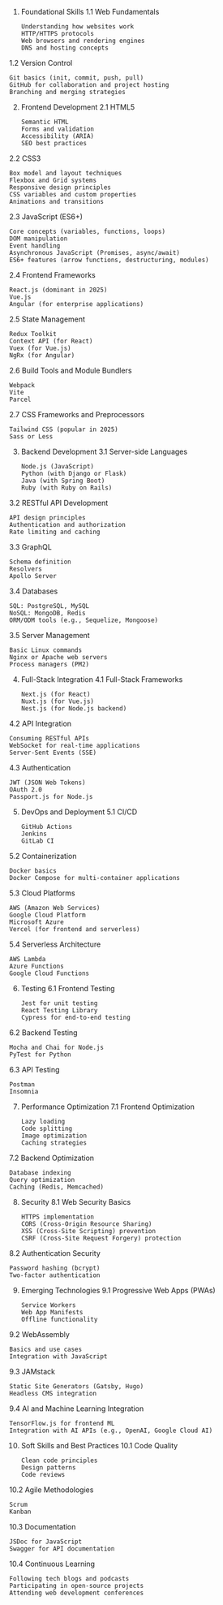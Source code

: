 1.  Foundational Skills
    1.1 Web Fundamentals

        Understanding how websites work
        HTTP/HTTPS protocols
        Web browsers and rendering engines
        DNS and hosting concepts

1.2 Version Control

    Git basics (init, commit, push, pull)
    GitHub for collaboration and project hosting
    Branching and merging strategies

2.  Frontend Development
    2.1 HTML5

        Semantic HTML
        Forms and validation
        Accessibility (ARIA)
        SEO best practices

2.2 CSS3

    Box model and layout techniques
    Flexbox and Grid systems
    Responsive design principles
    CSS variables and custom properties
    Animations and transitions

2.3 JavaScript (ES6+)

    Core concepts (variables, functions, loops)
    DOM manipulation
    Event handling
    Asynchronous JavaScript (Promises, async/await)
    ES6+ features (arrow functions, destructuring, modules)

2.4 Frontend Frameworks

    React.js (dominant in 2025)
    Vue.js
    Angular (for enterprise applications)

2.5 State Management

    Redux Toolkit
    Context API (for React)
    Vuex (for Vue.js)
    NgRx (for Angular)

2.6 Build Tools and Module Bundlers

    Webpack
    Vite
    Parcel

2.7 CSS Frameworks and Preprocessors

    Tailwind CSS (popular in 2025)
    Sass or Less

3.  Backend Development
    3.1 Server-side Languages

        Node.js (JavaScript)
        Python (with Django or Flask)
        Java (with Spring Boot)
        Ruby (with Ruby on Rails)

3.2 RESTful API Development

    API design principles
    Authentication and authorization
    Rate limiting and caching

3.3 GraphQL

    Schema definition
    Resolvers
    Apollo Server

3.4 Databases

    SQL: PostgreSQL, MySQL
    NoSQL: MongoDB, Redis
    ORM/ODM tools (e.g., Sequelize, Mongoose)

3.5 Server Management

    Basic Linux commands
    Nginx or Apache web servers
    Process managers (PM2)

4.  Full-Stack Integration
    4.1 Full-Stack Frameworks

        Next.js (for React)
        Nuxt.js (for Vue.js)
        Nest.js (for Node.js backend)

4.2 API Integration

    Consuming RESTful APIs
    WebSocket for real-time applications
    Server-Sent Events (SSE)

4.3 Authentication

    JWT (JSON Web Tokens)
    OAuth 2.0
    Passport.js for Node.js

5.  DevOps and Deployment
    5.1 CI/CD

        GitHub Actions
        Jenkins
        GitLab CI

5.2 Containerization

    Docker basics
    Docker Compose for multi-container applications

5.3 Cloud Platforms

    AWS (Amazon Web Services)
    Google Cloud Platform
    Microsoft Azure
    Vercel (for frontend and serverless)

5.4 Serverless Architecture

    AWS Lambda
    Azure Functions
    Google Cloud Functions

6.  Testing
    6.1 Frontend Testing

        Jest for unit testing
        React Testing Library
        Cypress for end-to-end testing

6.2 Backend Testing

    Mocha and Chai for Node.js
    PyTest for Python

6.3 API Testing

    Postman
    Insomnia

7.  Performance Optimization
    7.1 Frontend Optimization

        Lazy loading
        Code splitting
        Image optimization
        Caching strategies

7.2 Backend Optimization

    Database indexing
    Query optimization
    Caching (Redis, Memcached)

8.  Security
    8.1 Web Security Basics

        HTTPS implementation
        CORS (Cross-Origin Resource Sharing)
        XSS (Cross-Site Scripting) prevention
        CSRF (Cross-Site Request Forgery) protection

8.2 Authentication Security

    Password hashing (bcrypt)
    Two-factor authentication

9.  Emerging Technologies
    9.1 Progressive Web Apps (PWAs)

        Service Workers
        Web App Manifests
        Offline functionality

9.2 WebAssembly

    Basics and use cases
    Integration with JavaScript

9.3 JAMstack

    Static Site Generators (Gatsby, Hugo)
    Headless CMS integration

9.4 AI and Machine Learning Integration

    TensorFlow.js for frontend ML
    Integration with AI APIs (e.g., OpenAI, Google Cloud AI)

10. Soft Skills and Best Practices
    10.1 Code Quality

        Clean code principles
        Design patterns
        Code reviews

10.2 Agile Methodologies

    Scrum
    Kanban

10.3 Documentation

    JSDoc for JavaScript
    Swagger for API documentation

10.4 Continuous Learning

    Following tech blogs and podcasts
    Participating in open-source projects
    Attending web development conferences
